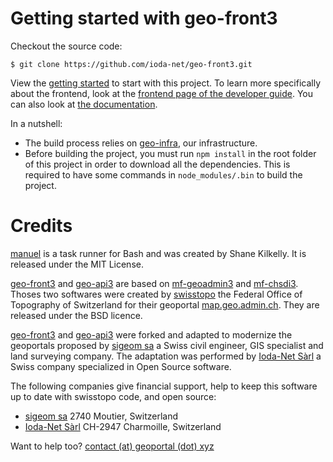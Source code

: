 # Getting started with geo-front3

Checkout the source code:

    $ git clone https://github.com/ioda-net/geo-front3.git

View the [getting started](https://docs.geoportal.xyz/getting-started.html) to start with this project. To learn more specifically about the frontend, look at the [frontend page of the developer guide](https://docs.geoportal.xyz/dev/front.html). You can also look at [the documentation](https://docs.geoportal.xyz/).

In a nutshell:

- The build process relies on [geo-infra](https://github.com/ioda-net/geo-infra), our infrastructure.
- Before building the project, you must run `npm install` in the root folder of this project in order to download all the dependencies. This is required to have some commands in `node_modules/.bin` to build the project.


# Credits

[manuel](https://github.com/ShaneKilkelly/manuel) is a task runner for Bash and was created by Shane Kilkelly. It is released under the MIT License.

[geo-front3](https://github.com/ioda-net/geo-front3) and [geo-api3](https://github.com/ioda-net/geo-api3) are based on [mf-geoadmin3](https://github.com/geoadmin/mf-geoadmin3) and [mf-chsdi3](https://github.com/geoadmin/mf-chsdi3).
Thoses two softwares were created by [swisstopo](https://www.swisstopo.admin.ch/) the Federal Office of Topography of Switzerland for their geoportal [map.geo.admin.ch](https://map.geo.admin.ch).
They are released under the BSD licence.

[geo-front3](https://github.com/ioda-net/geo-front3) and [geo-api3](https://github.com/ioda-net/geo-api3) were forked and adapted to modernize the geoportals proposed by [sigeom sa](https://www.sigeom.ch/) a Swiss civil engineer, GIS specialist and land surveying company.
The adaptation was performed by [Ioda-Net Sàrl](https://ioda-net.ch/) a Swiss company specialized in Open Source software.

The following companies give financial support, help to keep this software up to date with swisstopo code, and open source:
- [sigeom sa](https://www.sigeom.ch) 2740 Moutier, Switzerland
- [Ioda-Net Sàrl](https://ioda-net.ch/) CH-2947 Charmoille, Switzerland

Want to help too? [contact (at) geoportal (dot) xyz](mailto:contact(at)geoportal.xyz)
